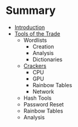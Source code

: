 # Summary

* [Introduction](README.md)
* [Tools of the Trade](c1-tools/tools_of_the_trade.md)
   * Wordlists
       * Creation
       * Analysis
       * Dictionaries
   * [Crackers](c1-tools/Crackers.md)
       * CPU
       * GPU
       * Rainbow Tables
       * Network
   * Hash Tools
   * Password Reset
   * Rainbow Tables
   * Analysis

